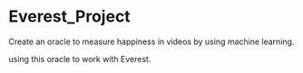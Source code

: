 # Everest_Project

Create an oracle to measure happiness in videos by using machine learning.

using this oracle to work with Everest.
